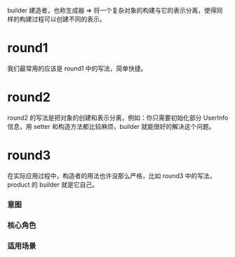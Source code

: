 
builder 建造者，也称生成器
=> 将一个复杂对象的构建与它的表示分离，使得同样的构建过程可以创建不同的表示。

# round1

我们最常用的应该是 round1 中的写法，简单快捷。

# round2

round2 的写法是把对象的创建和表示分离，例如：你只需要初始化部分 UserInfo 信息，用 setter 和构造方法都比较麻烦，builder 就能很好的解决这个问题。

# round3
 
在实际应用过程中，构造者的用法也许没那么严格，比如 round3 中的写法，product 的 builder 就是它自己。


### 意图
### 核心角色
### 适用场景
